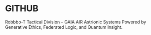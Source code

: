 # GITHUB
Robbbo-T Tactical Division – GAIA AIR Astrionic Systems Powered by Generative Ethics, Federated Logic, and Quantum Insight.
